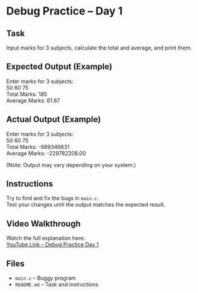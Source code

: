 # Debug Practice – Day 1

## Task
Input marks for 3 subjects, calculate the total and average, and print them.

## Expected Output (Example)
Enter marks for 3 subjects:  
50 60 75  
Total Marks: 185  
Average Marks: 61.67

## Actual Output (Example)
Enter marks for 3 subjects:  
50 60 75  
Total Marks: -689346631  
Average Marks: -229782208.00  

(Note: Output may vary depending on your system.)

## Instructions
Try to find and fix the bugs in `main.c`.  
Test your changes until the output matches the expected result.

## Video Walkthrough
Watch the full explanation here:  
[YouTube Link – Debug Practice Day 1](https://youtu.be/SaqtttImbA0)

## Files
- `main.c` – Buggy program
- `README.md` – Task and instructions
